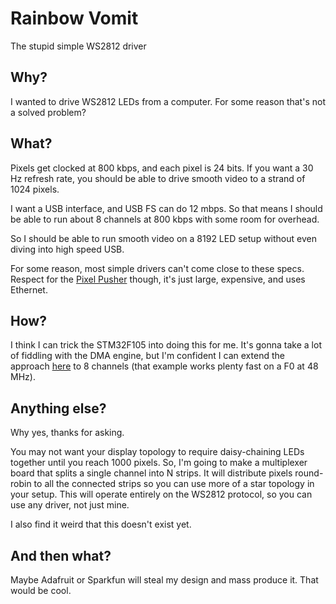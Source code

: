 # Rainbow Vomit
The stupid simple WS2812 driver

## Why?
I wanted to drive WS2812 LEDs from a computer. For some reason that's not a solved problem?

## What?
Pixels get clocked at 800 kbps, and each pixel is 24 bits.
If you want a 30 Hz refresh rate, you should be able to drive smooth video to a strand of 1024 pixels.

I want a USB interface, and USB FS can do 12 mbps. So that means I should be able to run about 8 channels at 800 kbps with some room for overhead.

So I should be able to run smooth video on a 8192 LED setup without even diving into high speed USB.

For some reason, most simple drivers can't come close to these specs. Respect for the [Pixel Pusher](http://www.heroicrobotics.com/products/pixelpusher) though, it's just large, expensive, and uses Ethernet.

## How?
I think I can trick the STM32F105 into doing this for me. It's gonna take a lot of fiddling with the DMA engine, but I'm confident I can extend the approach [here](https://github.com/ervanalb/lux/blob/master/led_strip_firmware/app/src/ws2811_strip.c) to 8 channels (that example works plenty fast on a F0 at 48 MHz).

## Anything else?
Why yes, thanks for asking.

You may not want your display topology to require daisy-chaining LEDs together until you reach 1000 pixels.
So, I'm going to make a multiplexer board that splits a single channel into N strips.
It will distribute pixels round-robin to all the connected strips so you can use more of a star topology in your setup.
This will operate entirely on the WS2812 protocol, so you can use any driver, not just mine.

I also find it weird that this doesn't exist yet.

## And then what?
Maybe Adafruit or Sparkfun will steal my design and mass produce it. That would be cool.
